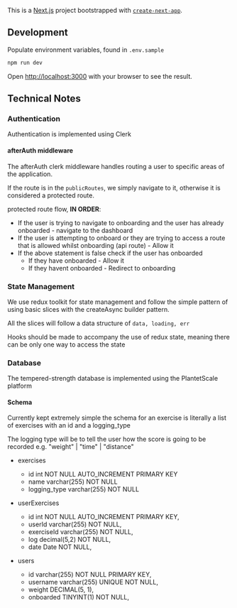 This is a [Next.js](https://nextjs.org/) project bootstrapped with [`create-next-app`](https://github.com/vercel/next.js/tree/canary/packages/create-next-app).

## Development

Populate environment variables, found in `.env.sample` 

```bash
npm run dev
```

Open [http://localhost:3000](http://localhost:3000) with your browser to see the result.

## Technical Notes

### Authentication

Authentication is implemented using Clerk

#### afterAuth middleware

The afterAuth clerk middleware handles routing a user to specific areas of the application.

If the route is in the `publicRoutes`, we simply navigate to it, otherwise it is considered a protected route.

protected route flow, **IN ORDER**:

- If the user is trying to navigate to onboarding and the user has already onboarded - navigate to the dashboard
- If the user is attempting to onboard or they are trying to access a route that is allowed whilst onboarding (api route) - Allow it
- If the above statement is false check if the user has onboarded
  - If they have onboarded - Allow it
  - If they havent onboarded - Redirect to onboarding


### State Management

We use redux toolkit for state management and follow the simple pattern of using basic slices with the createAsync builder pattern.

All the slices will follow a data structure of `data, loading, err`

Hooks should be made to accompany the use of redux state, meaning there can be only one way to access the state

### Database

The tempered-strength database is implemented using the PlantetScale platform

#### Schema

Currently kept extremely simple the schema for an exercise is literally a list of exercises with an id and a logging_type

The logging type will be to tell the user how the score is going to be recorded e.g. "weight" | "time" | "distance"

- exercises
  - id int NOT NULL AUTO_INCREMENT PRIMARY KEY
  - name varchar(255) NOT NULL
  - logging_type varchar(255) NOT NULL


- userExercises
  - id int NOT NULL AUTO_INCREMENT PRIMARY KEY,
  - userId varchar(255) NOT NULL,
  - exerciseId varchar(255) NOT NULL,
  - log decimal(5,2) NOT NULL,
  - date Date NOT NULL,


- users
  - id varchar(255) NOT NULL PRIMARY KEY,
  - username varchar(255) UNIQUE NOT NULL,
  - weight DECIMAL(5, 1),
  - onboarded TINYINT(1) NOT NULL,
